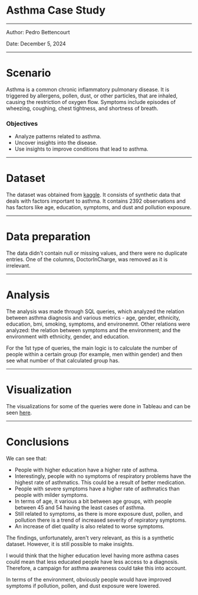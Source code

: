# Asthma Case Study

---

 Author: Pedro Bettencourt
 
 Date: December 5, 2024
 
---


# Scenario

Asthma is a common chronic inflammatory pulmonary disease. 
It is triggered by allergens, pollen, dust, or other particles, that are inhaled, causing the restriction of oxygen flow.
Symptoms include episodes of wheezing, coughing, chest tightness, and shortness of breath.


### Objectives

* Analyze patterns related to asthma.
* Uncover insights into the disease.
* Use insights to improve conditions that lead to asthma.

---

# Dataset

The dataset was obtained from [kaggle](https://www.kaggle.com/datasets/rabieelkharoua/asthma-disease-dataset/data).
It consists of synthetic data that deals with factors important to asthma. It contains 2392 observations and has factors like age, education, symptoms, and dust and pollution exposure.

---

# Data preparation

The data didn't contain null or missing values, and there were no duplicate entries. 
One of the columns, DoctorInCharge, was removed as it is irrelevant.


---

# Analysis

The analysis was made through SQL queries, which analyzed the relation between asthma diagnosis and various metrics - age, gender, ethnicity, education, bmi, smoking, symptoms, and environemnt.
Other relations were analyzed: the relation between symptoms and the environment; and the environment with ethnicity, gender, and education.

For the 1st type of queries, the main logic is to calculate the number of people within a certain group (for example, men within gender) and then see what number of that calculated group has.


---

# Visualization

The visualizations for some of the queries were done in Tableau and can be seen [here](https://public.tableau.com/app/profile/pedro.bettencourt6384/viz/Asthma_17329068753480/Dashboard1?publish=yes).


---


# Conclusions

We can see that:
 * People with higher education have a higher rate of asthma.
 * Interestingly, people with no symptoms of respiratory problems have the highest rate of asthmatics. This could be a result of better medication.
 * People with severe symptoms have a higher rate of asthmatics than people with milder symptoms.
 * In terms of age, it various a bit between age groups, with people between 45 and 54 having the least cases of asthma.
 * Still related to symptoms, as there is more exposure dust, pollen, and pollution there is a trend of increased severity of repiratory symptoms.
 * An increase of diet quality is also related to worse symptoms.

The findings, unfortunately, aren't very relevant, as this is a synthetic dataset. However, it is still possible to make insights.

I would think that the higher education level having more asthma cases could mean that less educated people have less access to a diagnosis. Therefore, a campaign for asthma awareness could take this into account.

In terms of the environment, obviously people would have improved symptoms if pollution, pollen, and dust exposure were lowered.
